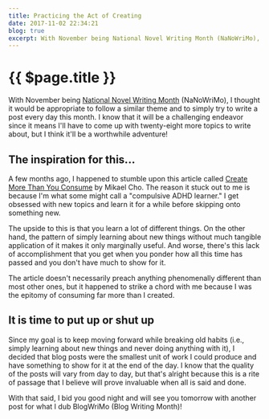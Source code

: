```yaml
---
title: Practicing the Act of Creating
date: 2017-11-02 22:34:21
blog: true
excerpt: With November being National Novel Writing Month (NaNoWriMo), I thought it would be appropriate to follow a similar theme and to simply try to write a post every day this month. I know that it will be a challenging endeavor since it means I'll have to come up with twenty-eight more topics to write about, but I think it'll be a worthwhile adventure!
---
```


# {{ $page.title }}

With November being [National Novel Writing Month](https://nanowrimo.org/) (NaNoWriMo), I thought it would be appropriate to follow a similar theme and to simply try to write a post every day this month. I know that it will be a challenging endeavor since it means I'll have to come up with twenty-eight more topics to write about, but I think it'll be a worthwhile adventure!

## The inspiration for this...

A few months ago, I happened to stumble upon this article called [Create More Than You Consume](https://medium.com/swlh/create-more-than-you-consume-9c1bc89dc71d) by Mikael Cho. The reason it stuck out to me is because I'm what some might call a "compulsive ADHD learner." I get obsessed with new topics and learn it for a while before skipping onto something new.

The upside to this is that you learn a lot of different things. On the other hand, the pattern of simply learning about new things without much tangible application of it makes it only marginally useful. And worse, there's this lack of accomplishment that you get when you ponder how all this time has passed and you don't have much to show for it.

The article doesn't necessarily preach anything phenomenally different than most other ones, but it happened to strike a chord with me because I was the epitomy of consuming far more than I created.

## It is time to put up or shut up

Since my goal is to keep moving forward while breaking old habits (i.e., simply learning about new things and never doing anything with it), I decided that blog posts were the smallest unit of work I could produce and have something to show for it at the end of the day. I know that the quality of the posts will vary from day to day, but that's alright because this is a rite of passage that I believe will prove invaluable when all is said and done.

With that said, I bid you good night and will see you tomorrow with another post for what I dub BlogWriMo (Blog Writing Month)!
